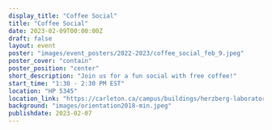 ```yaml
---
display_title: "Coffee Social"
title: "Coffee Social"
date: 2023-02-09T00:00:00Z
draft: false
layout: event
poster: "images/event_posters/2022-2023/coffee_social_feb_9.jpeg"
poster_cover: "contain"
poster_position: "center"
short_description: "Join us for a fun social with free coffee!"
start_time: "1:30 - 2:30 PM EST"
location: "HP 5345"
location_link: "https://carleton.ca/campus/buildings/herzberg-laboratories/"
background: "images/orientation2018-min.jpeg"
publishdate: 2023-02-07
---
```


